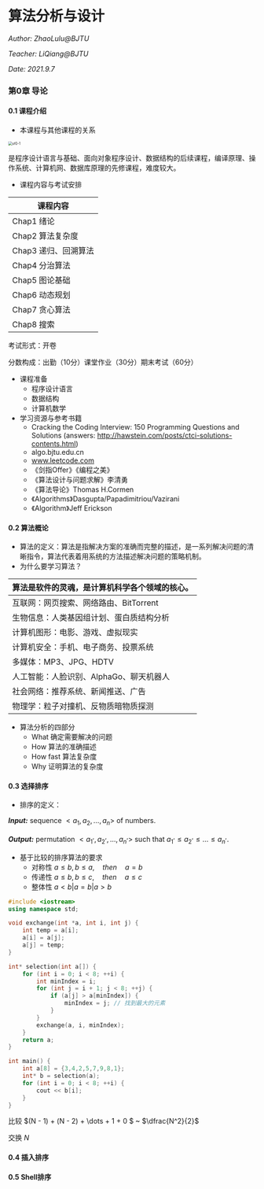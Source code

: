 # 算法分析与设计

*Author: ZhaoLulu@BJTU*

*Teacher: LiQiang@BJTU*

*Date: 2021.9.7*

### 第0章 导论

#### 0.1 课程介绍

- 本课程与其他课程的关系

<img src="/Users/zhaolu/Desktop/MyFiles/Learning Materials/2021-2022学年 第1学期/MyNotes/figures/sf0-1.png" alt="sf0-1" style="zoom:50%;" />

是程序设计语言与基础、面向对象程序设计、数据结构的后续课程，编译原理、操作系统、计算机网、数据库原理的先修课程，难度较大。

- 课程内容与考试安排

| 课程内容             |
| -------------------- |
| Chap1 绪论           |
| Chap2 算法复杂度     |
| Chap3 递归、回溯算法 |
| Chap4 分治算法       |
| Chap5 图论基础       |
| Chap6 动态规划       |
| Chap7 贪心算法       |
| Chap8 搜索           |

考试形式：开卷

分数构成：出勤（10分）课堂作业（30分）期末考试（60分）

- 课程准备
  - 程序设计语言
  - 数据结构
  - 计算机数学
- 学习资源与参考书籍
  - Cracking the Coding Interview: 150 Programming Questions and Solutions (answers: http://hawstein.com/posts/ctci-solutions-contents.html)
  - algo.bjtu.edu.cn
  - www.leetcode.com
  - 《剑指Offer》《编程之美》
  - 《算法设计与问题求解》李清勇
  - 《算法导论》Thomas H.Cormen
  - 《Algorithms》Dasgupta/Papadimitriou/Vazirani
  - 《Algorithm》Jeff Erickson

#### 0.2 算法概论

- 算法的定义：算法是指解决方案的准确而完整的描述，是一系列解决问题的清晰指令，算法代表着用系统的方法描述解决问题的策略机制。
- 为什么要学习算法？

| 算法是软件的灵魂，是计算机科学各个领域的核心。 |
| ---------------------------------------------- |
| 互联网：网页搜索、网络路由、BitTorrent         |
| 生物信息：人类基因组计划、蛋白质结构分析       |
| 计算机图形：电影、游戏、虚拟现实               |
| 计算机安全：手机、电子商务、投票系统           |
| 多媒体：MP3、JPG、HDTV                         |
| 人工智能：人脸识别、AlphaGo、聊天机器人        |
| 社会网络：推荐系统、新闻推送、广告             |
| 物理学：粒子对撞机、反物质暗物质探测           |

- 算法分析的四部分
  - What 确定需要解决的问题
  - How 算法的准确描述
  - How fast 算法复杂度
  - Why 证明算法的复杂度

#### 0.3 选择排序

- 排序的定义：

***Input:*** sequence $<a_1, a_2, \dots, a_n>$ of numbers.

***Output:*** permutation $<a_1^,, a_2^,, \dots, a_n^,>$ such that $a_1^, \le a_2^, \le \dots \le a_n^,$.

- 基于比较的排序算法的要求
  - 对称性 $a \le b, b \le a, \quad then \quad a = b$
  - 传递性 $a \le b, b \le c, \quad then \quad a \le c$
  - 整体性 $a < b | a = b | a > b$

```c++
#include <iostream>
using namespace std;

void exchange(int *a, int i, int j) {
    int temp = a[i];
    a[i] = a[j];
    a[j] = temp;
}

int* selection(int a[]) {
    for (int i = 0; i < 8; ++i) {
        int minIndex = i;
        for (int j = i + 1; j < 8; ++j) {
            if (a[j] > a[minIndex]) {
                minIndex = j; // 找到最大的元素
            }
        }
        exchange(a, i, minIndex);
    }
    return a;
}

int main() {
    int a[8] = {3,4,2,5,7,9,8,1};
    int* b = selection(a);
    for (int i = 0; i < 8; ++i) {
        cout << b[i];
    }
}
```

比较 $(N - 1) + (N - 2) + \dots + 1 + 0 $ ~ $\dfrac{N^2}{2}$

交换 $N$

#### 0.4 插入排序



#### 0.5 Shell排序



